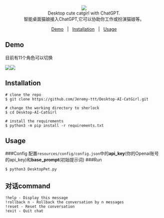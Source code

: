 <p align=center>
  <br>
  <a><img src="https://user-images.githubusercontent.com/75151244/222952534-d8d57fac-d30c-40e7-aae3-900d9660adc8.png"/></a>
  <br>
  Desktop cute catgirl with ChatGPT.
  <br>
  智能桌面猫娘接入ChatGPT,它可以协助你工作或扮演猫娘等。
  <br>
</p>

<p align="center">
<a href="#demo">Demo</a>&nbsp;&nbsp;&nbsp;|&nbsp;&nbsp;&nbsp;<a href="#installation">Installation</a>&nbsp;&nbsp;&nbsp;|&nbsp;&nbsp;&nbsp;<a href="#usage">Usage</a>
</p>

## Demo
目前有11个角色可以切换

  <a><img src="https://user-images.githubusercontent.com/75151244/222953906-b074da15-130c-4aa3-b7c5-59b7517fba74.png"/></a><a><img src="https://user-images.githubusercontent.com/75151244/222954621-13d21699-5ef2-424f-bd7f-4a5a96aeb47e.png"/></a>

## Installation

```console
# clone the repo
$ git clone https://github.com/Jeremy-ttt/Desktop-AI-CatGirl.git

# change the working directory to sherlock
$ cd Desktop-AI-CatGirl

# install the requirements
$ python3 -m pip install -r requirements.txt
```




## Usage
###Config
配置`resources/config/config.json`中的**api_key**(你的Openai账号的api_key)和**base_prompt**(初始提示词)
###Run
```console
$ python3 DesktopPet.py
```
## 对话command
```
!help - Display this message
!rollback n - Rollback the conversation by n messages
!reset - Reset the conversation
!exit - Quit chat
```

